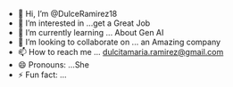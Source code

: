 - 👋 Hi, I’m @DulceRamirez18
- 👀 I’m interested in ...get a Great Job
- 🌱 I’m currently learning ... About Gen AI
- 💞️ I’m looking to collaborate on ... an Amazing company
- 📫 How to reach me ... dulcitamaria.ramirez@gmail.com
- 😄 Pronouns: ...She
- ⚡ Fun fact: ...

<!---
DulceRamirez18/DulceRamirez18 is a ✨ special ✨ repository because its `README.md` (this file) appears on your GitHub profile.
You can click the Preview link to take a look at your changes.
--->
